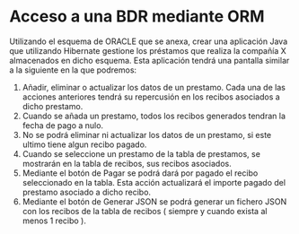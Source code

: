# Acceso a una BDR mediante ORM
Utilizando el esquema de ORACLE que se anexa, crear una aplicación Java que utilizando Hibernate gestione los préstamos que realiza la compañía X almacenados en dicho esquema.
Esta aplicación tendrá una pantalla similar a la siguiente en la que podremos:

1. Añadir, eliminar o actualizar los datos de un prestamo. Cada una de las acciones
anteriores tendrá su repercusión en los recibos asociados a dicho prestamo.
2. Cuando se añada un prestamo, todos los recibos generados tendran la fecha de pago a
nulo.
3. No se podrá eliminar ni actualizar los datos de un prestamo, si este ultimo tiene algun
recibo pagado.
4. Cuando se seleccione un prestamo de la tabla de prestamos, se mostrarán en la tabla
de recibos, sus recibos asociados.
5. Mediante el botón de Pagar se podrá dará por pagado el recibo seleccionado en la
tabla. Esta acción actualizará el importe pagado del prestamo asociado a dicho recibo.
6. Mediante el botón de Generar JSON se podrá generar un fichero JSON con los recibos
de la tabla de recibos ( siempre y cuando exista al menos 1 recibo ).

